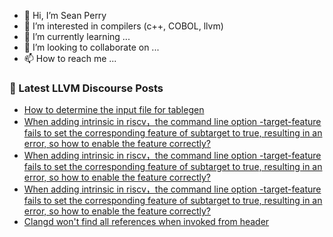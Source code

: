 - 👋 Hi, I’m Sean Perry
- 👀 I’m interested in compilers (c++, COBOL, llvm)
- 🌱 I’m currently learning ...
- 💞️ I’m looking to collaborate on ...
- 📫 How to reach me ...

<!---
s66perry/s66perry is a ✨ special ✨ repository because its `README.md` (this file) appears on your GitHub profile.
You can click the Preview link to take a look at your changes.
--->
### 📕 Latest LLVM Discourse Posts

<!-- DISCOURSE-LLVM:START -->
- [How to determine the input file for tablegen](https://discourse.llvm.org/t/how-to-determine-the-input-file-for-tablegen/72480#post_1)
- [When adding intrinsic in riscv，the command line option -target-feature fails to set the corresponding feature of subtarget to true, resulting in an error, so how to enable the feature correctly?](https://discourse.llvm.org/t/when-adding-intrinsic-in-riscv-the-command-line-option-target-feature-fails-to-set-the-corresponding-feature-of-subtarget-to-true-resulting-in-an-error-so-how-to-enable-the-feature-correctly/72428#post_5)
- [When adding intrinsic in riscv，the command line option -target-feature fails to set the corresponding feature of subtarget to true, resulting in an error, so how to enable the feature correctly?](https://discourse.llvm.org/t/when-adding-intrinsic-in-riscv-the-command-line-option-target-feature-fails-to-set-the-corresponding-feature-of-subtarget-to-true-resulting-in-an-error-so-how-to-enable-the-feature-correctly/72428#post_4)
- [When adding intrinsic in riscv，the command line option -target-feature fails to set the corresponding feature of subtarget to true, resulting in an error, so how to enable the feature correctly?](https://discourse.llvm.org/t/when-adding-intrinsic-in-riscv-the-command-line-option-target-feature-fails-to-set-the-corresponding-feature-of-subtarget-to-true-resulting-in-an-error-so-how-to-enable-the-feature-correctly/72428#post_3)
- [Clangd won&#39;t find all references when invoked from header](https://discourse.llvm.org/t/clangd-wont-find-all-references-when-invoked-from-header/72478#post_9)
<!-- DISCOURSE-LLVM:END -->
